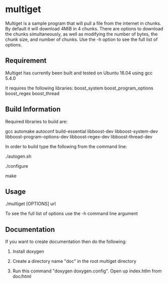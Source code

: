 # multiget
Multiget is a sample program that will pull a file from the internet in chunks.  By default it will download 4MiB in 4 chunks.
There are options to download the chunks simultaneously, as well as modifying the number of bytes, the chunk size, and number of chunks.
Use the -h option to see the full list of options.

## Requirement

Multiget has currently been built and tested on Ubuntu 16.04 using gcc 5.4.0

It requires the following libraries:
boost_system
boost_program_options
boost_regex
boost_thread

## Build Information

Required libraries to build are:

gcc automake autoconf build-essential
libboost-dev libboost-system-dev libboost-program-options-dev libboost-regex-dev libboost-thread-dev

In order to build type the following from the command line:

./autogen.sh

./configure

make

## Usage

./multiget [OPTIONS] url

To see the full list of options use the -h command line argument

## Documentation

If you want to create documentation then do the following:

1. Install doxygen

2. Create a directory name "doc" in the root multiget directory

3. Run this command "doxygen doxygen.config".  Open up index.htlm from doc/html



